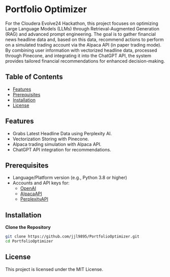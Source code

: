 # Portfolio Optimizer

For the Cloudera Evolve24 Hackathon, this project focuses on optimizing Large Language Models (LLMs) through Retrieval-Augmented Generation (RAG) and advanced prompt engineering. The goal is to gather financial news headline data and, based on this data, recommend actions to perform on a simulated trading account via the Alpaca API (in paper trading mode). By combining user information with vectorized headline data, processed through Pinecone, and integrating it into the ChatGPT API, the system provides tailored financial recommendations for enhanced decision-making.

## Table of Contents

- [Features](#features)
- [Prerequisites](#prerequisites)
- [Installation](#installation)
- [License](#license)

## Features
 
- Grabs Latest Headline Data using Perplexity AI.
- Vectorization Storing with Pinecone.
- Alpaca trading simulation with Alpaca API.
- ChatGPT API integration for recommendations. 

## Prerequisites

- Language/Platform version (e.g., Python 3.8 or higher)
- Accounts and API keys for:
  - [OpenAI](https://platform.openai.com/docs/overview)
  - [AlpacaAPI](https://alpaca.markets/)
  - [PerplexityAPI](https://docs.perplexity.ai/home)

## Installation
**Clone the Repository**

   ```bash
   git clone https://github.com/jjl9895/PortfolioOptimizer.git
   cd PortfolioOptimizer
  ```
## License
This project is licensed under the MIT License.

